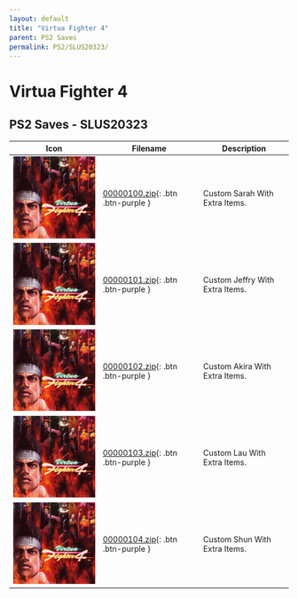 ```yaml
---
layout: default
title: "Virtua Fighter 4"
parent: PS2 Saves
permalink: PS2/SLUS20323/
---
```

# Virtua Fighter 4

## PS2 Saves - SLUS20323

| Icon | Filename | Description |
|------|----------|-------------|
| ![Virtua Fighter 4](icon0.png) | [00000100.zip](00000100.zip){: .btn .btn-purple } | Custom Sarah With Extra Items. |
| ![Virtua Fighter 4](icon0.png) | [00000101.zip](00000101.zip){: .btn .btn-purple } | Custom Jeffry With Extra Items. |
| ![Virtua Fighter 4](icon0.png) | [00000102.zip](00000102.zip){: .btn .btn-purple } | Custom Akira With Extra Items. |
| ![Virtua Fighter 4](icon0.png) | [00000103.zip](00000103.zip){: .btn .btn-purple } | Custom Lau With Extra Items. |
| ![Virtua Fighter 4](icon0.png) | [00000104.zip](00000104.zip){: .btn .btn-purple } | Custom Shun With Extra Items. |
